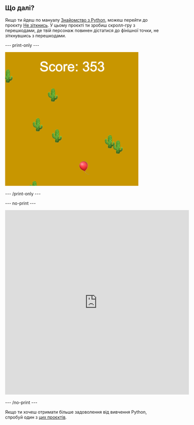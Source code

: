 ## Що далі?

Якщо ти йдеш по мануалу [Знайомство з Python](https://projects.raspberrypi.org/en/raspberrypi/python-intro), можеш перейти до проєкту [Не зіткнись](https://projects.raspberrypi.org/en/projects/dont-collide). У цьому проєкті ти зробиш скролл-гру з перешкодами, де твій персонаж повинен дістатися до фінішної точки, не зіткнувшись з перешкодами.

--- print-only ---

![Приклад проєкту "Не зіткнись", який демонструє повітряну кулю, що летить у пустелі з кактусами](images/dont-collide.png)

--- /print-only ---

--- no-print ---

<iframe src="https://editor.raspberrypi.org/en/embed/viewer/dont-pop-example" width="600" height="600" frameborder="0" marginwidth="0" marginheight="0" allowfullscreen>
</iframe>


--- /no-print ---

Якщо ти хочеш отримати більше задоволення від вивчення Python, спробуй один з [цих проєктів](https://projects.raspberrypi.org/uk-UA/projects?software%5B%5D=python).

